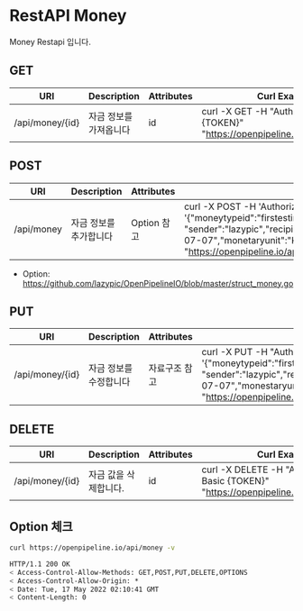 # RestAPI Money

Money Restapi 입니다.

## GET

| URI | Description | Attributes | Curl Example |
| --- | --- | --- | --- |
|/api/money/{id}|자금 정보를 가져옵니다|id|curl -X GET -H "Authorization: Basic {TOKEN}" "https://openpipeline.io/api/money/{id}"

## POST

| URI | Description | Attributes | Curl Example |
| --- | --- | --- | --- |
|/api/money|자금 정보를 추가합니다| Option 참고 |curl -X POST -H 'Authorization: Basic {TOKEN}' -d '{"moneytypeid":"firstestimate","project":"test", "sender":"lazypic","recipient":"client","amount":30000000,"date":"2022-07-07","monetaryunit":"KRW","issuanceelectronictaxinvoice":false}' "https://openpipeline.io/api/money"

- Option: https://github.com/lazypic/OpenPipelineIO/blob/master/struct_money.go

## PUT

| URI | Description | Attributes | Curl Example |
| --- | --- | --- | --- |
|/api/money/{id}|자금 정보를 수정합니다| 자료구조 참고 |curl -X PUT -H "Authorization: Basic {TOKEN}“ -d '{"moneytypeid":"firstestimate","project":"test", "sender":"lazypic","recipient":"client","amount":"30000000","date":"2022-07-07","monestaryunit":"KRW","issuanceelectronictaxinvoice":false}' "https://openpipeline.io/api/money/{id}"

## DELETE

| URI | Description | Attributes | Curl Example |
| --- | --- | --- | --- |
|/api/money/{id}| 자금 값을 삭제합니다.|id|curl -X DELETE -H "Authorization: Basic {TOKEN}" "https://openpipeline.io/api/money/{id}"

## Option 체크

```bash
curl https://openpipeline.io/api/money -v
```

```bash
HTTP/1.1 200 OK
< Access-Control-Allow-Methods: GET,POST,PUT,DELETE,OPTIONS
< Access-Control-Allow-Origin: *
< Date: Tue, 17 May 2022 02:10:41 GMT
< Content-Length: 0
```
